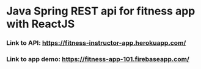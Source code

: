 # Java Spring REST api for fitness app with ReactJS
### Link to API: https://fitness-instructor-app.herokuapp.com/
### Link to app demo: https://fitness-app-101.firebaseapp.com/

